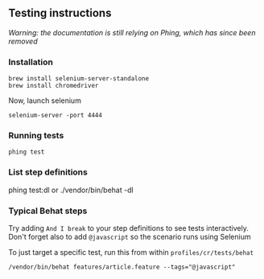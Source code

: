 ## Testing instructions

_Warning: the documentation is still relying on Phing, which has since been removed_

### Installation

	brew install selenium-server-standalone
	brew install chromedriver
	
Now, launch selenium

	selenium-server -port 4444
	
### Running tests

	phing test
	
### List step definitions

  phing test:dl
  or
  ./vendor/bin/behat -dl

### Typical Behat steps

Try adding `And I break` to your step definitions to see tests interactively. Don't forget also to add `@javascript` so the scenario runs using Selenium

To just target a specific test, run this from within `profiles/cr/tests/behat`

	/vendor/bin/behat features/article.feature --tags="@javascript"
